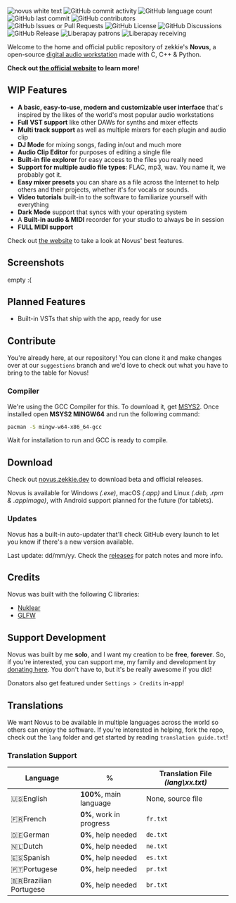 ![novus white text](https://github.com/user-attachments/assets/48da7957-85d7-4f63-92b4-16c964a8e6ce)
![GitHub commit activity](https://img.shields.io/github/commit-activity/w/zekticezy/novus) ![GitHub language count](https://img.shields.io/github/languages/count/zekticezy/novus) ![GitHub last commit](https://img.shields.io/github/last-commit/zekticezy/novus) ![GitHub contributors](https://img.shields.io/github/contributors/zekticezy/novus) ![GitHub Issues or Pull Requests](https://img.shields.io/github/issues-pr/zekticezy/novus) ![GitHub License](https://img.shields.io/github/license/zekticezy/novus) ![GitHub Discussions](https://img.shields.io/github/discussions/zekticezy/novus) ![GitHub Release](https://img.shields.io/github/v/release/zekticezy/novus) ![Liberapay patrons](https://img.shields.io/liberapay/patrons/zekticezy) ![Liberapay receiving](https://img.shields.io/liberapay/receives/zekticezy)





Welcome to the home and official public repository of zekkie's **Novus**, a open-source [digital audio workstation](https://en.m.wikipedia.org/wiki/Digital_audio_workstation) made with C, C++ & Python. 

**Check out [the official website](https://novus.zekkie.dev/) to learn more!**

## WIP Features
- **A basic, easy-to-use, modern and customizable user interface** that's inspired by the likes of the world's most popular audio workstations
- **Full VST support** like other DAWs for synths and mixer effects
- **Multi track support** as well as multiple mixers for each plugin and audio clip
- **DJ Mode** for mixing songs, fading in/out and much more
- **Audio Clip Editor** for purposes of editing a single file 
- **Built-in file explorer** for easy access to the files you really need
- **Support for multiple audio file types**: FLAC, mp3, wav. You name it, we probably got it.
- **Easy mixer presets** you can share as a file across the Internet to help others and their projects, whether it's for vocals or sounds. 
- **Video tutorials** built-in to the software to familiarize yourself with everything
- **Dark Mode** support that syncs with your operating system
- A **Built-in audio & MIDI** recorder for your studio to always be in session
- **FULL MIDI support**

Check out [the website](https://novus.zekkie.dev/#features) to take a look at Novus' best features.

## Screenshots
empty :(


## Planned Features
- Built-in VSTs that ship with the app, ready for use

## Contribute
You're already here, at our repository! You can clone it and make changes over at our `suggestions` branch and we'd love to check out what you have to bring to the table for Novus! 

### Compiler
We're using the GCC Compiler for this. To download it, get [MSYS2](https://www.msys2.org/). Once installed open **MSYS2 MINGW64** and run the following command:
```sh
pacman -S mingw-w64-x86_64-gcc
```

Wait for installation to run and GCC is ready to compile.

## Download
Check out [novus.zekkie.dev](https://novus.zekkie.dev/downloads) to download beta and official releases.

Novus is available for Windows *(.exe)*, macOS *(.app)* and Linux *(.deb, .rpm & .appimage)*, with Android support planned for the future (for tablets).

### Updates
Novus has a built-in auto-updater that'll check GitHub every launch to let you know if there's a new version available. 

Last update: dd/mm/yy. Check the [releases](https://github.com/zekticezy/novus/releases/) for patch notes and more info.

## Credits
Novus was built with the following C libraries:
- [Nuklear](https://github.com/Immediate-Mode-UI/Nuklear)
- [GLFW](https://www.glfw.org/)

## Support Development
Novus was built by me **solo**, and I want my creation to be **free**, **forever**. So, if you're interested, you can support me, my family and development by [donating here](). You don't have to, but it's be really awesome if you did! 

Donators also get featured under `Settings > Credits` in-app!

## Translations
We want Novus to be available in multiple languages across the world so others can enjoy the software. If you're interested in helping, fork the repo, check out the `lang` folder and get started by reading `translation guide.txt`!

### Translation Support 

|Language|%|Translation File *(lang\xx.txt)*|
|---|---|---|
|🇺🇸English|**100%**, main language|None, source file|
|🇫🇷French|**0%**, work in progress|`fr.txt`|
|🇩🇪German|**0%**, help needed|`de.txt`|
|🇳🇱Dutch|**0%**, help needed|`ne.txt`|
|🇪🇸Spanish|**0%**, help needed|`es.txt`|
|🇵🇹Portugese|**0%**, help needed|`pr.txt`|
|🇧🇷Brazilian Portugese|**0%**, help needed|`br.txt`|
